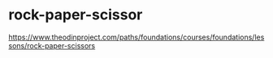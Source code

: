 # rock-paper-scissor

https://www.theodinproject.com/paths/foundations/courses/foundations/lessons/rock-paper-scissors